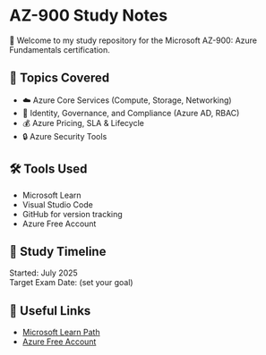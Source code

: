# AZ-900 Study Notes

👋 Welcome to my study repository for the Microsoft AZ-900: Azure Fundamentals certification.

## 📘 Topics Covered
- ☁️ Azure Core Services (Compute, Storage, Networking)
- 🔐 Identity, Governance, and Compliance (Azure AD, RBAC)
- 💰 Azure Pricing, SLA & Lifecycle
- 🔒 Azure Security Tools

## 🛠️ Tools Used
- Microsoft Learn
- Visual Studio Code
- GitHub for version tracking
- Azure Free Account

## 📅 Study Timeline
Started: July 2025  
Target Exam Date: (set your goal)

## 🔗 Useful Links
- [Microsoft Learn Path](https://learn.microsoft.com/en-us/training/paths/azure-fundamentals/)
- [Azure Free Account](https://azure.microsoft.com/free/)
